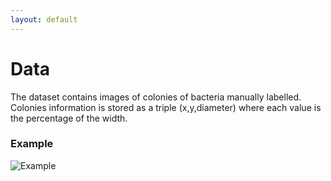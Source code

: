 ```yaml
---
layout: default
---
```


# Data

The dataset contains images of colonies of bacteria manually labelled. Colonies information is stored as a triple (x,y,diameter) where each value is the percentage of the width.

### Example

![Example](https://lfrati.github.io/colonies_data/assets/labelled.png)
